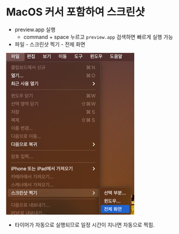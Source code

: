 # MacOS 커서 포함하여 스크린샷
- preview.app 실행
  - command + space 누르고 `preview.app` 검색하면 빠르게 실행 가능
- 파일 - 스크린샷 찍기 - 전체 화면

![MacOs](.%5B20210815%5D_macos_screenshots_include_the_mouse_cursor_images/212717e8.png)

- 타이머가 자동으로 실행되므로 일정 시간이 지나면 자동으로 찍힘.
